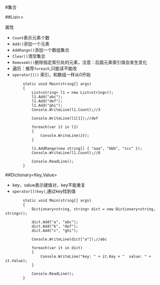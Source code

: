 #集合

##List<>

属性
* `Count`表示元素个数
* `Add()`添加一个元素
* `AddRange()`添加一个数组集合
* `Clear()`清空集合
* `RemoveAt()`删除指定索引处的元素，注意：后面元素索引值会发生变化
* 遍历：推荐`foreach`,只能读不能改
* `operator[]()` 索引，和数组一样从0开始

```
        static void Main(string[] args)
        {
            List<string> l1 = new List<string>();
            l1.Add("abc");
            l1.Add("def");
            l1.Add("ghi");
            Console.WriteLine(l1.Count);//3

            Console.WriteLine(l1[1]);//def

            foreach(var it in l1)
            {
                Console.WriteLine(it);
            }
            
            l1.AddRange(new string[] { "aaa", "bbb", "ccc" });
            Console.WriteLine(l1.Count);//6
            
            Console.ReadLine();
        }
```


##Dictionary<Key,Value>

* key，value表示键值对，key不能重复
* `operator[](key)`,通过key找到值

```
        static void Main(string[] args)
        {
            Dictionary<string, string> dict = new Dictionary<string, string>();

            dict.Add("a", "abc");
            dict.Add("b", "def");
            dict.Add("c", "ghi");

            Console.WriteLine(dict["a"]);//abc

            foreach(var it in dict)
            {
                Console.WriteLine("key: " + it.Key + "  value: " + it.Value);
            }

            Console.ReadLine();
        }
```
